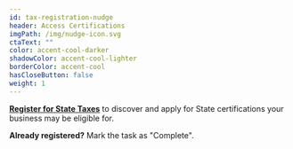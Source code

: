 ```yaml
---
id: tax-registration-nudge
header: Access Certifications
imgPath: /img/nudge-icon.svg
ctaText: ""
color: accent-cool-darker
shadowColor: accent-cool-lighter
borderColor: accent-cool
hasCloseButton: false
weight: 1
---
```


**[Register for State Taxes](/tasks/register-for-taxes)** to discover and apply for State certifications your business may be eligible for.

**Already registered?** Mark the task as "Complete".
